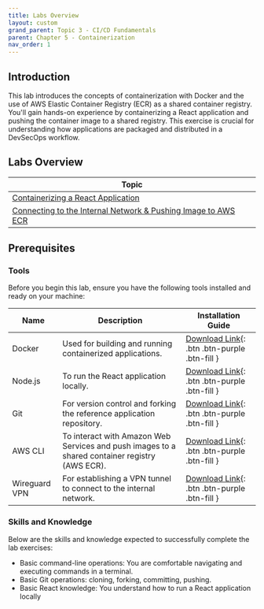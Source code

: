 ```yaml
---
title: Labs Overview
layout: custom
grand_parent: Topic 3 - CI/CD Fundamentals
parent: Chapter 5 - Containerization
nav_order: 1
---
```


## Introduction
This lab introduces the concepts of containerization with Docker and the use of AWS Elastic Container Registry (ECR) as a shared container registry. You'll gain hands-on experience by containerizing a React application and pushing the container image to a shared registry. This exercise is crucial for understanding how applications are packaged and distributed in a DevSecOps workflow.

## Labs Overview

| Topic                                          |
|------------------------------------------------|
| [Containerizing a React Application](containerization-lab-1)            |
| [Connecting to the Internal Network & Pushing Image to AWS ECR](containerization-lab-2) |

## Prerequisites

### Tools

Before you begin this lab, ensure you have the following tools installed and ready on your machine:

| Name          | Description                                                                                    | Installation Guide |
|---------------| ---------------------------------------------------------------------------------------------- | ------------------ |
| Docker        | Used for building and running containerized applications.                                      | [Download Link](https://docs.docker.com/get-docker/){: .btn .btn-purple .btn-fill } |
| Node.js       | To run the React application locally.                                                          | [Download Link](https://nodejs.org/en/download){: .btn .btn-purple .btn-fill }|
| Git           | For version control and forking the reference application repository.                          | [Download Link](https://git-scm.com/downloads){: .btn .btn-purple .btn-fill }|
| AWS CLI       | To interact with Amazon Web Services and push images to a shared container registry (AWS ECR). | [Download Link](https://docs.aws.amazon.com/cli/latest/userguide/getting-started-install.html){: .btn .btn-purple .btn-fill } |
| Wireguard VPN | For establishing a VPN tunnel to connect to the internal network.                              | [Download Link](https://www.wireguard.com/install/){: .btn .btn-purple .btn-fill } |

### Skills and Knowledge
Below are the skills and knowledge expected to successfully complete the lab exercises:
- Basic command-line operations: You are comfortable navigating and executing commands in a terminal.
- Basic Git operations: cloning, forking, committing, pushing.
- Basic React knowledge: You understand how to run a React application locally
